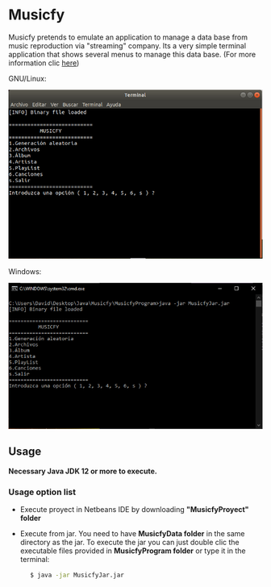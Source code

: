 # Musicfy
 Musicfy pretends to emulate an application to manage a data base from music reproduction via "streaming" company.
 Its a very simple terminal application that shows several menus to manage this data base.
 (For more information clic [here](Practica_Final_19_20.pdf))
 
GNU/Linux:

![](README_images/linux.PNG)


Windows:

![](README_images/windows.PNG)


## Usage
**Necessary Java JDK 12 or more to execute.**

### Usage option list
- Execute proyect in Netbeans IDE by downloading **"MusicfyProyect" folder**

- Execute from jar. You need to have **MusicfyData folder** in the same directory as the jar. To execute the jar you can just double clic the   executable files provided in **MusicfyProgram folder** or type it in the terminal:
```sh
      $ java -jar MusicfyJar.jar
```
